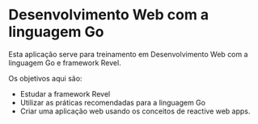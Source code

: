 # Desenvolvimento Web com a linguagem Go 

Esta aplicação serve para treinamento em Desenvolvimento Web com a linguagem Go e framework Revel.

Os objetivos aqui são:
- Estudar a framework Revel
- Utilizar as práticas recomendadas para a linguagem Go
- Criar uma aplicação web usando os conceitos de reactive web apps.

